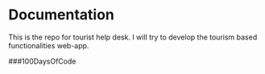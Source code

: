 # Documentation
This is the repo for tourist help desk. I will try to develop the tourism based functionalities web-app. 

###100DaysOfCode
